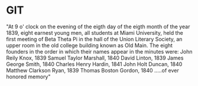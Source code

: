 # GIT

"At 9 o' clock on the evening of the eigth day of the eigth month of the year 1839, eight
earnest young men, all students at Miami University, held the first meeting of Beta Theta Pi
in the hall of the Union Literary Society, an upper room in the old college building known
as Old Main. The eight founders in the order in which their names appear in the minutes
were:
    John Reily Knox, 1839
    Samuel Taylor Marshall, 1840
    David Linton, 1839
    James George Smith, 1840
    Charles Henry Hardin, 1841
    John Holt Duncan, 1840
    Matthew Clarkson Ryan, 1839
    Thomas Boston Gordon, 1840
    .....of ever honored memory"

    
